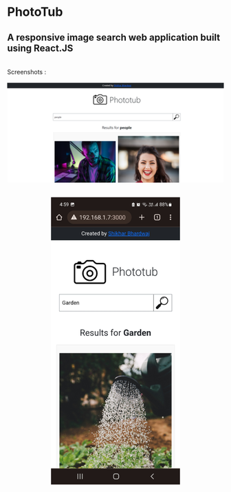 # PhotoTub 
## A responsive image search web application built using React.JS 
<br>
Screenshots : <br><br>
<img src="https://github.com/shikharbhardwaj3110/PhotoTub/blob/main/search1.PNG">
<br><br>
<p align="center">
<img src="https://github.com/shikharbhardwaj3110/PhotoTub/blob/main/phonesearch.jpg" width="300">
</p>
